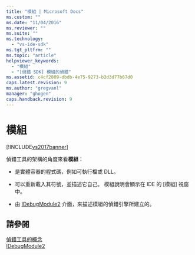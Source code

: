 ```yaml
---
title: "模組 | Microsoft Docs"
ms.custom: ""
ms.date: "11/04/2016"
ms.reviewer: ""
ms.suite: ""
ms.technology: 
  - "vs-ide-sdk"
ms.tgt_pltfrm: ""
ms.topic: "article"
helpviewer_keywords: 
  - "模組"
  - "[偵錯 SDK] 模組的偵錯"
ms.assetid: c4cf2809-dbdb-4e75-9273-b3d3d77b67d0
caps.latest.revision: 9
ms.author: "gregvanl"
manager: "ghogen"
caps.handback.revision: 9
---
```

# 模組
[!INCLUDE[vs2017banner](../../code-quality/includes/vs2017banner.md)]

偵錯工具的架構的角度來看**模組**：  
  
-   是實體容器的程式碼，例如可執行檔或 DLL。  
  
-   可以重新載入其符號，並描述它自己。  模組說明會顯示在 IDE 的 \[模組\] 視窗中。  
  
-   由 [IDebugModule2](../../extensibility/debugger/reference/idebugmodule2.md) 介面，來描述模組的偵錯引擎所建立的。  
  
## 請參閱  
 [偵錯工具的概念](../../extensibility/debugger/debugger-concepts.md)   
 [IDebugModule2](../../extensibility/debugger/reference/idebugmodule2.md)